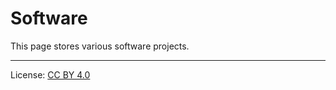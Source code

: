 # Software

This page stores various software projects.

---

License: [CC BY 4.0](https://creativecommons.org/licenses/by/4.0/)

